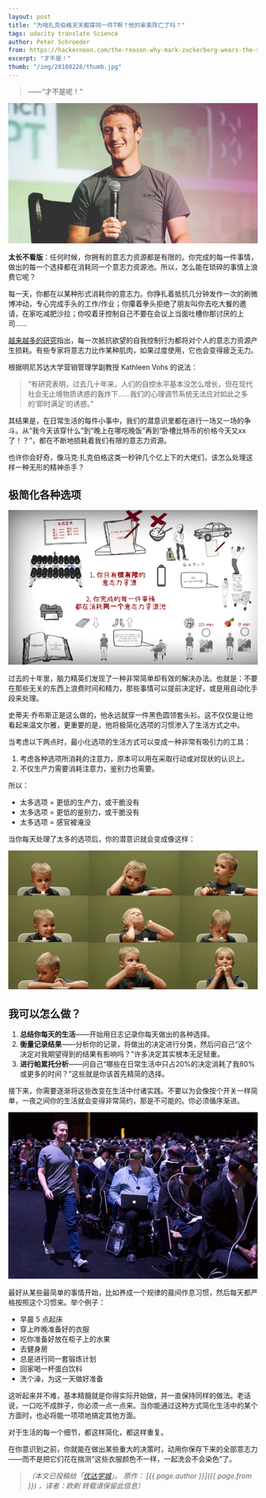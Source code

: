 ```yaml
---
layout: post
title: "为啥扎克伯格天天都穿同一件T啊？他的审美阵亡了吗？"
tags: udacity translate Science
author: Peter Schroeder 
from: https://hackernoon.com/the-reason-why-mark-zuckerberg-wears-the-same-shirt-everyday-68e4f907f661
excerpt: "才不是！"
thumb: "/img/20180226/thumb.jpg"
---
```


> ——“才不是呢！”

<img src="/img/20180226/001.jpg">

<span class="hl"><b>太长不看版</b>：任何时候，你拥有的意志力资源都是有限的。你完成的每一件事情，做出的每一个选择都在消耗同一个意志力资源池。所以，怎么能在琐碎的事情上浪费它呢？</span>

每一天，你都在以某种形式消耗你的意志力。你挣扎着抵抗几分钟发作一次的刷微博冲动，专心完成手头的工作/作业；你攥着拳头拒绝了朋友叫你去吃大餐的邀请，在家吃减肥沙拉；你咬着牙控制自己不要在会议上当面吐槽你那讨厌的上司……

[越来越多的研究](http://www.apa.org/helpcenter/willpower.aspx)指出，每一次抵抗欲望的自我控制行为都将对个人的意志力资源产生损耗。有些专家将意志力比作某种肌肉，如果过度使用，它也会变得疲乏无力。

根据明尼苏达大学营销管理学副教授 Kathleen Vohs 的说法：

> “有研究表明，过去几十年来，人们的自控水平基本没怎么增长，但在现代社会无止境物质诱惑的轰炸下……我们的心理调节系统无法应对如此之多的‘即时满足’的诱惑。”

其结果是，在日常生活的每件小事中，我们的潜意识里都在进行一场又一场的争斗。从“我今天该穿什么”到“晚上在哪吃晚饭”再到“卧槽比特币的价格今天又xx了！？”，都在不断地损耗着我们有限的意志力资源。

也许你会好奇，像马克·扎克伯格这类一秒钟几个亿上下的大佬们，该怎么处理这样一种无形的精神杀手？

## 极简化各种选项

<img src="/img/20180226/002.jpg">

过去的十年里，脑力精英们发现了一种非常简单却有效的解决办法。也就是：不要在那些无关的东西上浪费时间和精力，那些事情可以提前决定好，或是用自动化手段来处理。

史蒂夫·乔布斯正是这么做的，他永远就穿一件黑色圆领套头衫。这不仅仅是让他看起来温文尔雅，更重要的是，他将极简化选项的习惯渗入了生活方式之中。

当考虑以下两点时，最小化选项的生活方式可以变成一种非常有吸引力的工具：

1. 考虑各种选项所消耗的注意力，原本可以用在采取行动或对现状的认识上。
2. 不仅生产力需要消耗注意力，鉴别力也需要。

所以：

* 太多选项 = 更低的生产力，或干脆没有
* 太多选项 = 更低的鉴别力，或干脆没有
* 太多选项 = 感官被淹没

当你每天处理了太多的选项后，你的潜意识就会变成像这样：

<img src="/img/20180226/003.jpg">

## 我可以怎么做？

1. **总结你每天的生活**——开始用日志记录你每天做出的各种选择。
2. **衡量记录结果**——分析你的记录，将做出的决定进行分类，然后问自己“这个决定对我期望得到的结果有影响吗？”许多决定其实根本无足轻重。
3. **进行帕累托分析**——问自己“哪些在日常生活中只占20%的决定消耗了我80%或更多的时间？”这些就是你该首先精简的选择。

接下来，你需要逐渐将这些改变在生活中付诸实践。不要以为会像按个开关一样简单，一夜之间你的生活就会变得非常简约，那是不可能的。<span class="hl">你必须循序渐进</span>。

<img src="/img/20180226/004.jpg">

最好从某些最简单的事情开始，比如养成一个规律的晨间作息习惯，然后每天都严格按照这个习惯来。举个例子：

* 早晨 5 点起床
* 穿上昨晚准备好的衣服
* 吃你准备好放在柜子上的水果
* 去健身房
* 总是进行同一套锻炼计划
* 回家喝一杯蛋白饮料
* 洗个澡，为这一天做好准备

这听起来并不难，基本精髓就是你得实际开始做，并一直保持同样的做法。老话说，一口吃不成胖子，你必须一点一点来。当你能通过这种方式简化生活中的某个方面时，也必将能一项项地搞定其他方面。

对于生活的每一个细节，都这样简化，都这样重复。

在你意识到之前，你就能在做出某些重大的决策时，动用你保存下来的全部意志力——而不是把它们花在揣测“这些衣服颜色不一样，一起洗会不会染色”了。

> _（本文已投稿给「[优达学城](https://cn.udacity.com)」。 原作： [{{ page.author }}]({{ page.from }}) ，译者：欧剃 转载请保留此信息）_
